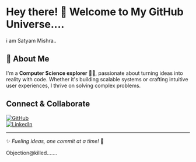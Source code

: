 # Hey there! 👋 Welcome to My GitHub Universe....
i am Satyam Mishra..
## 🚀 About Me
I'm a **Computer Science explorer** 🧑‍💻, passionate about turning ideas into reality with code. Whether it's building scalable systems or crafting intuitive user experiences, I thrive on solving complex problems.

## Connect & Collaborate
[![GitHub](https://img.shields.io/badge/GitHub-000?style=for-the-badge&logo=github)](https://github.com/CrysPy-SAM)  
[![LinkedIn](https://img.shields.io/badge/LinkedIn-0077B5?style=for-the-badge&logo=linkedin)](https://www.linkedin.com/in/satyam-mishra-a26155284)  

---------------
✨ *Fueling ideas, one commit at a time!* 🚀

Objection@killed.......

